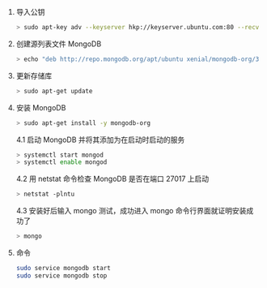 1.  导入公钥

    ```bash
    > sudo apt-key adv --keyserver hkp://keyserver.ubuntu.com:80 --recv 2930ADAE8CAF5059EE73BB4B58712A2291FA4AD5
    ```

2.  创建源列表文件 MongoDB

    ```bash
    > echo "deb http://repo.mongodb.org/apt/ubuntu xenial/mongodb-org/3.6 multiverse" | sudo tee /etc/apt/sources.list.d/mongodb-org-3.6.list
    ```

3.  更新存储库

    ```bash
    > sudo apt-get update
    ```

4.  安装 MongoDB

    ```bash
    > sudo apt-get install -y mongodb-org

    ```

    4.1 启动 MongoDB 并将其添加为在启动时启动的服务

    ```bash
    > systemctl start mongod
    > systemctl enable mongod
    ```

    4.2 用 netstat 命令检查 MongoDB 是否在端口 27017 上启动

    ```bash
    > netstat -plntu
    ```

    4.3 安装好后输入 mongo 测试，成功进入 mongo 命令行界面就证明安装成功了

    ```bash
    > mongo
    ```

5.  命令

    ```bash
    sudo service mongodb start
    sudo service mongodb stop
    ```
